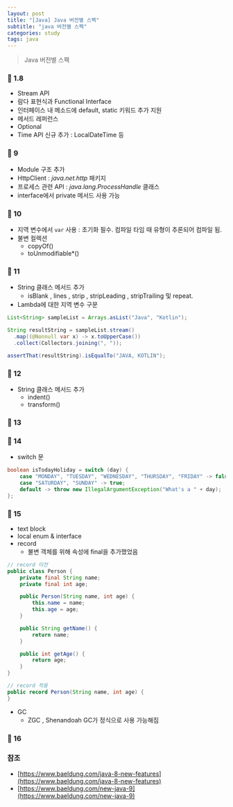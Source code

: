 ```yaml
---
layout: post
title: "[Java] Java 버전별 스펙"
subtitle: "java 버전별 스펙"
categories: study
tags: java
---
```

> Java 버전별 스펙


### 🚀 1.8
- Stream API
- 람다 표현식과 Functional Interface
- 인터페이스 내 메소드에 default, static 키워드 추가 지원
- 메서드 레퍼런스
- Optional
- Time API 신규 추가 : LocalDateTime 등

### 🚀 9
- Module 구조 추가
- HttpClient : *java.net.http* 패키지
- 프로세스 관련 API : *java.lang.ProcessHandle* 클래스 
- interface에서 private 메서드 사용 가능

### 🚀 10
- 지역 변수에서 `var` 사용 : 초기화 필수. 컴파일 타임 때 유형이 추론되어 컴파일 됨.
- 불변 컬렉션
    - copyOf()
    - toUnmodifiable*()
    
### 🚀 11
- String 클래스 메서드 추가
    -  isBlank , lines , strip , stripLeading , stripTrailing 및 repeat.
- Lambda에 대한 지역 변수 구문
```java
List<String> sampleList = Arrays.asList("Java", "Kotlin");

String resultString = sampleList.stream()
  .map((@Nonnull var x) -> x.toUpperCase())
  .collect(Collectors.joining(", "));

assertThat(resultString).isEqualTo("JAVA, KOTLIN");
```

### 🚀 12
- String 클래스 메서드 추가
    - indent()
    - transform()

### 🚀 13

### 🚀 14
- switch 문
```java
boolean isTodayHoliday = switch (day) {
    case "MONDAY", "TUESDAY", "WEDNESDAY", "THURSDAY", "FRIDAY" -> false;
    case "SATURDAY", "SUNDAY" -> true;
    default -> throw new IllegalArgumentException("What's a " + day);
};
```

### 🚀 15
- text block
- local enum & interface
- record
    - 불변 객체를 위해 속성에 final을 추가했었음
```java
// record 이전
public class Person {
    private final String name;
    private final int age;

    public Person(String name, int age) {
        this.name = name;
        this.age = age;
    }

    public String getName() {
        return name;
    }

    public int getAge() {
        return age;
    }
}

// record 적용
public record Person(String name, int age) {
}
```

- GC
    - ZGC , Shenandoah GC가 정식으로 사용 가능해짐

### 🚀 16



### 참조
- [https://www.baeldung.com/java-8-new-features](https://www.baeldung.com/java-8-new-features)
- [https://www.baeldung.com/new-java-9](https://www.baeldung.com/new-java-9)